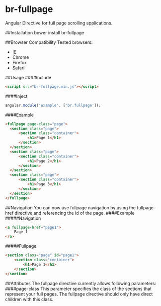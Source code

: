 br-fullpage
===========

Angular Directive for full page scrolling applications.

##Installation
    bower install br-fullpage
    
##Browser Compatibility
Tested browsers:
*   IE
*   Chrome
*   Firefox
*   Safari
  
##Usage
####Include
  ```html
  <script src="br-fullpage.min.js"></script>
  ```
####Inject
  ```javascript
  angular.module('example', ['br.fullpage']);
  ```
####Example
  ```html
  <fullpage page-class="page">
    <section class="page">
        <section class="container">
            <h1>Page 1</h1>
        </section>
    </section>
    <section class="page">
        <section class="container">
            <h1>Page 2</h1>
        </section>
    </section>
    <section class="page">
        <section class="container">
            <h1>Page 3</h1>
        </section>
    </section>
  </fullpage>
  ```
##Navigation
  You can now use fullpage navigation by using the fullpage-href directive and referencing the id of the page.
####Example
#####Navigation
  ```html
  <a fullpage-href="page1">
      Page 1
  </a>
  ```
#####Fullpage
  ```html
  <section class="page" id="page1">
      <section class="container">
          <h1>Page 1</h1>
      </section>
  </section>
  ```
##Attributes
  The fullpage directive currently allows following parameters:
####page-class
  This parameter specifies the class of the sections that represent your full pages.
  The fullpage directive should only have direct children with this class.

